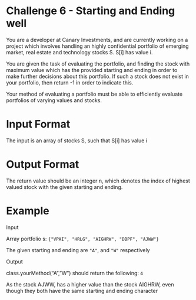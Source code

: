 # Challenge 6 - Starting and Ending well

You are a developer at Canary Investments, and are currently working on a project which involves handling an highly confidential portfolio of emerging market, real estate and technology stocks  S. S[i] has value i.

You are given the task of evaluating the portfolio, and finding the stock with maximum value which has the provided starting and ending in order to make further decisions about this portfolio. If such a stock does not exist in your portfolio, then return -1 in order to indicate this.

Your method of evaluating a portfolio must be able to efficiently evaluate portfolios of varying values and stocks.

# Input Format
The input is an array of stocks S, such that S[i] has value i

# Output Format

The return value should be an integer n, which denotes the index of highest valued stock with the given starting and ending. 

# Example

Input

Array portfolio s: `{"VPAI", "HRLG", "AIGHRW", "DBPF", "AJWW"}`

The given starting and ending are `"A"`, and `"W"` respectively

Output

class.yourMethod(“A”,”W”) should return the following: `4`

As the stock AJWW, has a higher value than the stock AIGHRW, even though they both have the  same starting and ending character